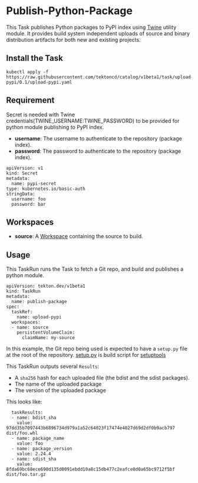 # Publish-Python-Package

This Task publishes Python packages to PyPI index using [Twine](https://pypi.org/project/twine/) utility module. It provides build system independent uploads of source and binary distribution artifacts for both new and existing projects.

## Install the Task

```
kubectl apply -f https://raw.githubusercontent.com/tektoncd/catalog/v1beta1/task/upload-pypi/0.1/upload-pypi.yaml
```

## Requirement

Secret is needed with Twine credentials(TWINE_USERNAME:TWINE_PASSWORD) to be provided for python module publishing to PyPI index.

- **username**: The username to authenticate to the repository (package index).
- **password**: The password to authenticate to the repository (package index).

```
apiVersion: v1
kind: Secret
metadata:
  name: pypi-secret
type: kubernetes.io/basic-auth
stringData:
  username: foo
  password: bar
```

## Workspaces

* **source**: A [Workspace](https://github.com/tektoncd/pipeline/blob/master/docs/workspaces.md) containing the source to build.

## Usage

This TaskRun runs the Task to fetch a Git repo, and build and publishes a python module.

```
apiVersion: tekton.dev/v1beta1
kind: TaskRun
metadata:
  name: publish-package
spec:
  taskRef:
    name: upload-pypi
  workspaces:
  - name: source
    persistentVolumeClaim:
      claimName: my-source
```

In this example, the Git repo being used is expected to have a `setup.py` file at the root of the repository. [setup.py](https://packaging.python.org/tutorials/packaging-projects/#creating-setup-py) is build script for [setuptools](https://pypi.org/project/setuptools/)

This TaskRun outputs several `Results`:

- A `sha256` hash for each uploaded file (the bdist and the sdist packages).
- The name of the uploaded package
- The version of the uploaded package

This looks like:

```
  taskResults:
  - name: bdist_sha
    value: 97dd35b7097443b6896734d979a1a52c64023f17474e4027d69d2df0b9acb797  dist/foo.whl
  - name: package_name
    value: foo
  - name: package_version
    value: 2.24.4
  - name: sdist_sha
    value: 8fda69bc68ece690d135d0091ebdd10a8c15db477c2eafce0d0a65bc9712f5bf  dist/foo.tar.gz
```
